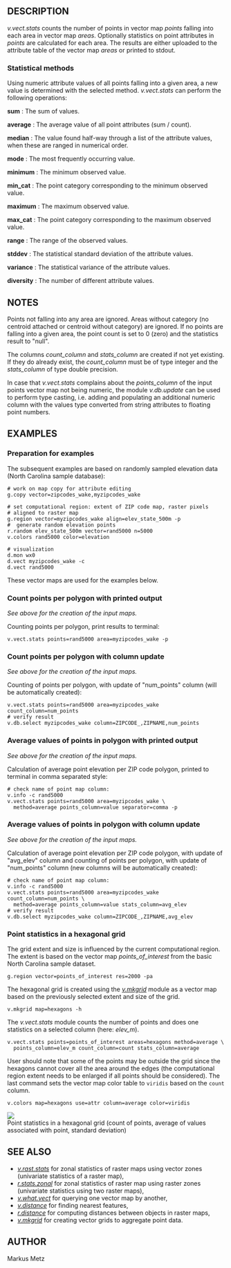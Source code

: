 ## DESCRIPTION

*v.vect.stats* counts the number of points in vector map *points*
falling into each area in vector map *areas*. Optionally statistics on
point attributes in *points* are calculated for each area. The results
are either uploaded to the attribute table of the vector map *areas* or
printed to stdout.

### Statistical methods

Using numeric attribute values of all points falling into a given area,
a new value is determined with the selected method. *v.vect.stats* can
perform the following operations:

**sum**
:   The sum of values.

**average**
:   The average value of all point attributes (sum / count).

**median**
:   The value found half-way through a list of the attribute values,
    when these are ranged in numerical order.

**mode**
:   The most frequently occurring value.

**minimum**
:   The minimum observed value.

**min_cat**
:   The point category corresponding to the minimum observed value.

**maximum**
:   The maximum observed value.

**max_cat**
:   The point category corresponding to the maximum observed value.

**range**
:   The range of the observed values.

**stddev**
:   The statistical standard deviation of the attribute values.

**variance**
:   The statistical variance of the attribute values.

**diversity**
:   The number of different attribute values.

## NOTES

Points not falling into any area are ignored. Areas without category (no
centroid attached or centroid without category) are ignored. If no
points are falling into a given area, the point count is set to 0 (zero)
and the statistics result to \"null\".

The columns *count_column* and *stats_column* are created if not yet
existing. If they do already exist, the *count_column* must be of type
integer and the *stats_column* of type double precision.

In case that *v.vect.stats* complains about the *points_column* of the
input points vector map not being numeric, the module *v.db.update* can
be used to perform type casting, i.e. adding and populating an
additional numeric column with the values type converted from string
attributes to floating point numbers.

## EXAMPLES

### Preparation for examples

The subsequent examples are based on randomly sampled elevation data
(North Carolina sample database):

```
# work on map copy for attribute editing
g.copy vector=zipcodes_wake,myzipcodes_wake

# set computational region: extent of ZIP code map, raster pixels
# aligned to raster map
g.region vector=myzipcodes_wake align=elev_state_500m -p
#  generate random elevation points
r.random elev_state_500m vector=rand5000 n=5000
v.colors rand5000 color=elevation

# visualization
d.mon wx0
d.vect myzipcodes_wake -c
d.vect rand5000
```

These vector maps are used for the examples below.

### Count points per polygon with printed output

*See above for the creation of the input maps.*

Counting points per polygon, print results to terminal:

```
v.vect.stats points=rand5000 area=myzipcodes_wake -p
```

### Count points per polygon with column update

*See above for the creation of the input maps.*

Counting of points per polygon, with update of \"num_points\" column
(will be automatically created):

```
v.vect.stats points=rand5000 area=myzipcodes_wake count_column=num_points
# verify result
v.db.select myzipcodes_wake column=ZIPCODE_,ZIPNAME,num_points
```

### Average values of points in polygon with printed output

*See above for the creation of the input maps.*

Calculation of average point elevation per ZIP code polygon, printed to
terminal in comma separated style:

```
# check name of point map column:
v.info -c rand5000
v.vect.stats points=rand5000 area=myzipcodes_wake \
  method=average points_column=value separator=comma -p
```

### Average values of points in polygon with column update

*See above for the creation of the input maps.*

Calculation of average point elevation per ZIP code polygon, with update
of \"avg_elev\" column and counting of points per polygon, with update
of \"num_points\" column (new columns will be automatically created):

```
# check name of point map column:
v.info -c rand5000
v.vect.stats points=rand5000 area=myzipcodes_wake count_column=num_points \
  method=average points_column=value stats_column=avg_elev
# verify result
v.db.select myzipcodes_wake column=ZIPCODE_,ZIPNAME,avg_elev
```

### Point statistics in a hexagonal grid

The grid extent and size is influenced by the current computational
region. The extent is based on the vector map *points_of_interest* from
the basic North Carolina sample dataset.

```
g.region vector=points_of_interest res=2000 -pa
```

The hexagonal grid is created using the *[v.mkgrid](v.mkgrid.html)*
module as a vector map based on the previously selected extent and size
of the grid.

```
v.mkgrid map=hexagons -h
```

The *v.vect.stats* module counts the number of points and does one
statistics on a selected column (here: *elev_m*).

```
v.vect.stats points=points_of_interest areas=hexagons method=average \
  points_column=elev_m count_column=count stats_column=average
```

User should note that some of the points may be outside the grid since
the hexagons cannot cover all the area around the edges (the
computational region extent needs to be enlarged if all points should be
considered). The last command sets the vector map color table to
`viridis` based on the `count` column.

```
v.colors map=hexagons use=attr column=average color=viridis
```

![](v_vect_stats.png)\
Point statistics in a hexagonal grid (count of points, average of values
associated with point, standard deviation)

## SEE ALSO

-   *[v.rast.stats](v.rast.stats.html)* for zonal statistics of raster
    maps using vector zones (univariate statistics of a raster map),
-   *[r.stats.zonal](r.stats.zonal.html)* for zonal statistics of raster
    map using raster zones (univariate statistics using two raster
    maps),
-   *[v.what.vect](v.what.vect.html)* for querying one vector map by
    another,
-   *[v.distance](v.distance.html)* for finding nearest features,
-   *[r.distance](r.distance.html)* for computing distances between
    objects in raster maps,
-   *[v.mkgrid](v.mkgrid.html)* for creating vector grids to aggregate
    point data.

## AUTHOR

Markus Metz

